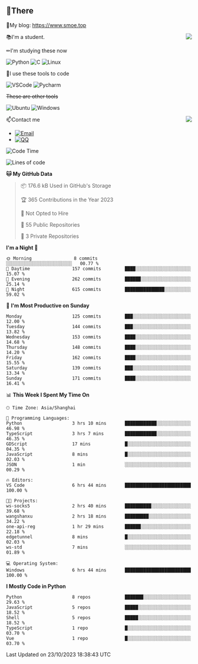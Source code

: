 
## 👏There

📰My blog: https://www.smoe.top

<img align="right" src="https://github-readme-stats.vercel.app/api/top-langs/?username=AkashiCoin"/>


📚I'm a student.

✏I'm studying these now

![Python](https://img.shields.io/badge/-Python-blue?style=flat-square&logo=Python&logoColor=fff)
![C](https://img.shields.io/badge/-C-585858?style=flat-square&logo=C&logoColor=fff)
![Linux](https://img.shields.io/badge/-Linux-black?style=flat-square&logo=Linux&logoColor=fff)

🔨I use these tools to code

![VSCode](https://img.shields.io/badge/-VSCode-blue?style=flat-square&logo=visualstudiocode&logoColor=fff)
![Pycharm](https://img.shields.io/badge/-Pycharm-green?style=flat-square&logo=pycharm&logoColor=fff)

 ~~These are other tools~~

![Ubuntu](https://img.shields.io/badge/-Ubuntu-orange?style=flat-square&logo=Ubuntu&logoColor=fff)
![Windows](https://img.shields.io/badge/-Windows-blue?style=flat-square&logo=Windows&logoColor=fff)

<img align="right" src="https://github-readme-stats.vercel.app/api?username=AkashiCoin" />


📫Contact me

* [![Email](https://img.shields.io/badge/Email-l1040186796@gmail.com-1?style=social&logoColor=fff)](mailto:l1040186796@gmail.com)
* [![QQ](https://img.shields.io/badge/QQ-1040186796-1?style=social&logoColor=fff)](tencent://AddContact/?fromId=45&fromSubId=1&subcmd=all&uin=1040186796&website=www.oicqzone.com)

<!--START_SECTION:waka-->
![Code Time](http://img.shields.io/badge/Code%20Time-950%20hrs%2030%20mins-blue)

![Lines of code](https://img.shields.io/badge/From%20Hello%20World%20I%27ve%20Written-442.9%20thousand%20lines%20of%20code-blue)

**🐱 My GitHub Data** 

> 📦 176.6 kB Used in GitHub's Storage 
 > 
> 🏆 365 Contributions in the Year 2023
 > 
> 🚫 Not Opted to Hire
 > 
> 📜 55 Public Repositories 
 > 
> 🔑 3 Private Repositories 
 > 
**I'm a Night 🦉** 

```text
🌞 Morning                8 commits           ░░░░░░░░░░░░░░░░░░░░░░░░░   00.77 % 
🌆 Daytime                157 commits         ████░░░░░░░░░░░░░░░░░░░░░   15.07 % 
🌃 Evening                262 commits         ██████░░░░░░░░░░░░░░░░░░░   25.14 % 
🌙 Night                  615 commits         ███████████████░░░░░░░░░░   59.02 % 
```
📅 **I'm Most Productive on Sunday** 

```text
Monday                   125 commits         ███░░░░░░░░░░░░░░░░░░░░░░   12.00 % 
Tuesday                  144 commits         ███░░░░░░░░░░░░░░░░░░░░░░   13.82 % 
Wednesday                153 commits         ████░░░░░░░░░░░░░░░░░░░░░   14.68 % 
Thursday                 148 commits         ████░░░░░░░░░░░░░░░░░░░░░   14.20 % 
Friday                   162 commits         ████░░░░░░░░░░░░░░░░░░░░░   15.55 % 
Saturday                 139 commits         ███░░░░░░░░░░░░░░░░░░░░░░   13.34 % 
Sunday                   171 commits         ████░░░░░░░░░░░░░░░░░░░░░   16.41 % 
```


📊 **This Week I Spent My Time On** 

```text
🕑︎ Time Zone: Asia/Shanghai

💬 Programming Languages: 
Python                   3 hrs 10 mins       ████████████░░░░░░░░░░░░░   46.98 % 
TypeScript               3 hrs 7 mins        ████████████░░░░░░░░░░░░░   46.35 % 
GDScript                 17 mins             █░░░░░░░░░░░░░░░░░░░░░░░░   04.35 % 
JavaScript               8 mins              █░░░░░░░░░░░░░░░░░░░░░░░░   02.03 % 
JSON                     1 min               ░░░░░░░░░░░░░░░░░░░░░░░░░   00.29 % 

🔥 Editors: 
VS Code                  6 hrs 44 mins       █████████████████████████   100.00 % 

🐱‍💻 Projects: 
ws-socks5                2 hrs 40 mins       ██████████░░░░░░░░░░░░░░░   39.68 % 
wangshanxu               2 hrs 18 mins       █████████░░░░░░░░░░░░░░░░   34.22 % 
one-api-reg              1 hr 29 mins        ██████░░░░░░░░░░░░░░░░░░░   22.18 % 
edgetunnel               8 mins              █░░░░░░░░░░░░░░░░░░░░░░░░   02.03 % 
ws-std                   7 mins              ░░░░░░░░░░░░░░░░░░░░░░░░░   01.89 % 

💻 Operating System: 
Windows                  6 hrs 44 mins       █████████████████████████   100.00 % 
```

**I Mostly Code in Python** 

```text
Python                   8 repos             ███████░░░░░░░░░░░░░░░░░░   29.63 % 
JavaScript               5 repos             █████░░░░░░░░░░░░░░░░░░░░   18.52 % 
Shell                    5 repos             █████░░░░░░░░░░░░░░░░░░░░   18.52 % 
TypeScript               1 repo              █░░░░░░░░░░░░░░░░░░░░░░░░   03.70 % 
Vue                      1 repo              █░░░░░░░░░░░░░░░░░░░░░░░░   03.70 % 
```




 Last Updated on 23/10/2023 18:38:43 UTC
<!--END_SECTION:waka-->
